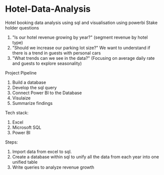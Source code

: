 # Hotel-Data-Analysis
Hotel booking data analysis using sql and visualisation using powerbi
Stake holder questions

1. "Is our hotel revenue growing by year?" (segment revenue by hotel type)
2. "Should we increase our parking lot size?" 
We want to understand if there is a trend in guests with personal cars
3. "What trends can we see in the data?" 
(Focusing on average daily rate and guests to explore seasonality)

Project Pipeline
1. Build a database
2. Develop the sql query
3. Connect Power BI to the Database
4. Visulaize
5. Summarize findings

Tech stack:
1. Excel
2. Microsoft SQL
3. Power BI


Steps:
1. Import data from excel to sql.
2. Create a database within sql to unify all the data from each year into one unified table
3. Write queries to analyze revenue growth
